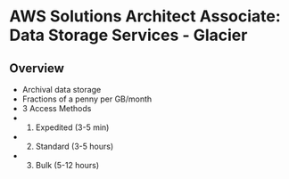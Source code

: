 # AWS Solutions Architect Associate: Data Storage Services - Glacier
## Overview
- Archival data storage
- Fractions of a penny per GB/month
- 3 Access Methods
-  1. Expedited (3-5 min)
-  2. Standard (3-5 hours)
-  3. Bulk (5-12 hours)
